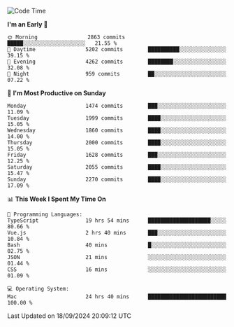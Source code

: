 <!--START_SECTION:waka-->
![Code Time](http://img.shields.io/badge/Code%20Time-4%2C362%20hrs%2031%20mins-blue)

**I'm an Early 🐤** 

```text
🌞 Morning                2863 commits        █████░░░░░░░░░░░░░░░░░░░░   21.55 % 
🌆 Daytime                5202 commits        ██████████░░░░░░░░░░░░░░░   39.15 % 
🌃 Evening                4262 commits        ████████░░░░░░░░░░░░░░░░░   32.08 % 
🌙 Night                  959 commits         ██░░░░░░░░░░░░░░░░░░░░░░░   07.22 % 
```
📅 **I'm Most Productive on Sunday** 

```text
Monday                   1474 commits        ███░░░░░░░░░░░░░░░░░░░░░░   11.09 % 
Tuesday                  1999 commits        ████░░░░░░░░░░░░░░░░░░░░░   15.05 % 
Wednesday                1860 commits        ████░░░░░░░░░░░░░░░░░░░░░   14.00 % 
Thursday                 2000 commits        ████░░░░░░░░░░░░░░░░░░░░░   15.05 % 
Friday                   1628 commits        ███░░░░░░░░░░░░░░░░░░░░░░   12.25 % 
Saturday                 2055 commits        ████░░░░░░░░░░░░░░░░░░░░░   15.47 % 
Sunday                   2270 commits        ████░░░░░░░░░░░░░░░░░░░░░   17.09 % 
```


📊 **This Week I Spent My Time On** 

```text
💬 Programming Languages: 
TypeScript               19 hrs 54 mins      ████████████████████░░░░░   80.66 % 
Vue.js                   2 hrs 40 mins       ███░░░░░░░░░░░░░░░░░░░░░░   10.84 % 
Bash                     40 mins             █░░░░░░░░░░░░░░░░░░░░░░░░   02.75 % 
JSON                     21 mins             ░░░░░░░░░░░░░░░░░░░░░░░░░   01.44 % 
CSS                      16 mins             ░░░░░░░░░░░░░░░░░░░░░░░░░   01.09 % 

💻 Operating System: 
Mac                      24 hrs 40 mins      █████████████████████████   100.00 % 
```


 Last Updated on 18/09/2024 20:09:12 UTC
<!--END_SECTION:waka-->
